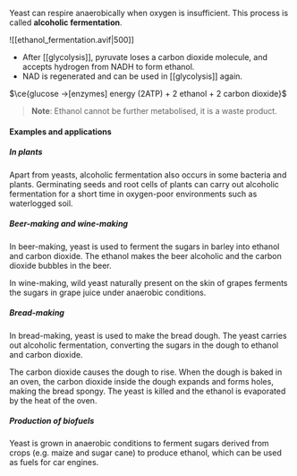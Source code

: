 Yeast can respire anaerobically when oxygen is insufficient. This process is called **alcoholic fermentation**.

![[ethanol_fermentation.avif|500]]

- After [[glycolysis]], pyruvate loses a carbon dioxide molecule, and accepts hydrogen from NADH to form ethanol.
- NAD is regenerated and can be used in [[glycolysis]] again.

$\ce{glucose ->[enzymes] energy (2ATP) + 2 ethanol + 2 carbon dioxide}$

> **Note**:
> Ethanol cannot be further metabolised, it is a waste product.

#### Examples and applications
##### In plants
Apart from yeasts, alcoholic fermentation also occurs in some bacteria and plants. Germinating seeds and root cells of plants can carry out alcoholic fermentation for a short time in oxygen-poor environments such as waterlogged soil.

##### Beer-making and wine-making
In beer-making, yeast is used to ferment the sugars in barley into ethanol and carbon dioxide. The ethanol makes the beer alcoholic and the carbon dioxide bubbles in the beer.

In wine-making, wild yeast naturally present on the skin of grapes ferments the sugars in grape juice under anaerobic conditions.

##### Bread-making
In bread-making, yeast is used to make the bread dough. The yeast carries out alcoholic fermentation, converting the sugars in the dough to ethanol and carbon dioxide.

The carbon dioxide causes the dough to rise. When the dough is baked in an oven, the carbon dioxide inside the dough expands and forms holes, making the bread spongy. The yeast is killed and the ethanol is evaporated by the heat of the oven.

##### Production of biofuels
Yeast is grown in anaerobic conditions to ferment sugars derived from crops (e.g. maize and sugar cane) to produce ethanol, which can be used as fuels for car engines.
